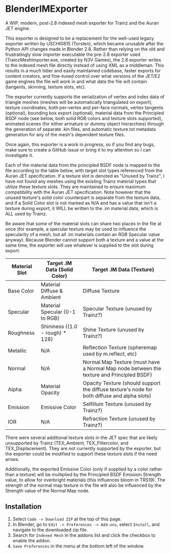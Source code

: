 # BlenderIMExporter
A WIP, modern, post-2.8 indexed mesh exporter for Trainz and the Auran JET engine.

This exporter is designed to be a replacement for the well-used legacy exporter written by USCHI0815 (Torsten), which became unusable after the Python API changes made in Blender 2.8.
Rather than relying on the old and frustratingly slow importer executable the pre-2.8 exporter used (TrainzMeshImporter.exe, created by N3V Games), the 2.8 exporter writes to the indexed mesh file directly instead of using XML as a middleman. This results in a much tidier and easily maintained codebase, faster exports for content creators, and fine-tuned control over what versions of the JET/E2 game engines the file will work in and what data the file will contain (tangents, skinning, texture slots, etc).

The exporter currently supports the serialization of vertex and index data of triangle meshes (meshes will be automatically triangulated on export), texture coordinates, both per-vertex and per-face normals, vertex tangents (optional), bounding box export (optional), material data from the Principled BSDF node (see below, both solid RGB colors and texture slots supported), animated scenes (for either armature or dummy object hierarchies) through the generation of separate .kin files, and automatic texture.txt metadata generation for any of the mesh's dependent texture files.

Once again, this exporter is a work in progress, so if you find any bugs, make sure to create a GitHub issue or bring it to my attention so I can investigate it.

Each of the material data from the principled BSDF node is mapped to the file according to the table below, with target slot types referenced from the Auran JET specification.
If a texture slot is denoted as "Unused by Trainz", I have not found any meshes using the existing Trainz material types that utilize these texture slots. They are maintained to ensure maximum compatibility with the Auran JET specification. Note however that the unused texture's solid color counterpart is separate from the texture data, and if a Solid Color slot is not marked as N/A and has a value that isn't a texture during export, it WILL be written to the .im material data, which is ALL used by Trainz.

Be aware that some of the material slots can share two places in the file at once (for example, a specular texture may be used to influence the specularity of a mesh, but all .im materials contain an RGB Specular value anyway). Because Blender cannot support both a texture and a value at the same time, the exporter will use whatever is supplied to the slot during export.

Material Slot | Target .IM Data (Solid Color)   | Target .IM Data (Texture)
------------- | ------------------------------- | -------------------------
Base Color    | Material Diffuse & Ambient      | Diffuse Texture
Specular      | Material Specular {0-1 to RGB}  | Specular Texture (unused by Trainz?)
Roughness     | Shininess {(1.0 - rough) * 128} | Shine Texture (unused by Trainz?)
Metallic      | N/A                             | Reflection Texture (spheremap used by m.reflect, etc)
Normal        | N/A                             | Normal Map Texture (must have a Normal Map node between the texture and Principled BSDF)
Alpha         | Material Opacity                | Opacity Texture (should support the diffuse texture's node for both diffuse and alpha slots)
Emission      | Emissive Color                  | Selfillum Texture (unused by Trainz?)
IOR           | N/A                             | Refraction Texture (unused by Trainz?)

There were several additional texture slots in the JET spec that are likely unsupported by Trainz (TEX_Ambient, TEX_Filtercolor, and TEX_Displacement). They are not currently supported by the exporter, but the exporter could be modified to support these texture slots if the need arises.

Additionally, the exported Emissive Color (only if supplied by a color rather than a texture) will be multiplied by the Principled BSDF Emission Strength value, to allow for overbright materials (this influences bloom in TRS19).
The strength of the normal map texture in the file will also be influenced by the Strength value of the Normal Map node.

## Installation
1. Select `Code -> Download ZIP` at the top of this page.
2. In Blender, go to `Edit -> Preferences -> Add-ons`, select `Install`, and navigate to the downloaded zip file.
3. Search for `Indexed Mesh` in the addons list and click the checkbox to enable the addon.
4. `Save Preferences` in the menu at the bottom left of the window.
